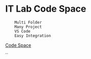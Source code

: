 # IT Lab Code Space 
		Multi Folder 
		Many Project 
		VS Code
		Easy Integration

[Code Space](https://blacklovertech-expert-orbit-746gvv94j4pcpr5.github.dev/ "Code Space")

``
